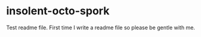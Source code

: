 # insolent-octo-spork
Test readme file.
First time I write a readme file so please be gentle with me.
